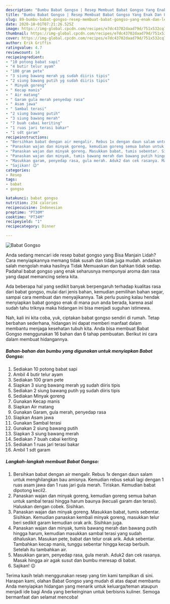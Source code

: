 ```yaml
---
description: "Bumbu Babat Gongso | Resep Membuat Babat Gongso Yang Enak Dan Lezat"
title: "Bumbu Babat Gongso | Resep Membuat Babat Gongso Yang Enak Dan Lezat"
slug: 89-bumbu-babat-gongso-resep-membuat-babat-gongso-yang-enak-dan-lezat
date: 2020-10-01T07:21:26.525Z
image: https://img-global.cpcdn.com/recipes/e7dc43702daad79d/751x532cq70/babat-gongso-foto-resep-utama.jpg
thumbnail: https://img-global.cpcdn.com/recipes/e7dc43702daad79d/751x532cq70/babat-gongso-foto-resep-utama.jpg
cover: https://img-global.cpcdn.com/recipes/e7dc43702daad79d/751x532cq70/babat-gongso-foto-resep-utama.jpg
author: Erik Griffin
ratingvalue: 4.7
reviewcount: 14
recipeingredient:
- "10 potong babat sapi"
- "4 butir telur ayam"
- "100 gram pete"
- "3 siung bawang merah yg sudah diiris tipis"
- "2 siung bawang putih yg sudah diiris tipis"
- " Minyak goreng"
- " Kecap manis"
- " Air matang"
- " Garam gula merah penyedap rasa"
- " Asam jawa"
- " Sambal terasi"
- "2 siung bawang putih"
- "3 siung bawang merah"
- "7 buah cabai keriting"
- "1 ruas jari terasi bakar"
- "1 sdt garam"
recipeinstructions:
- "Bersihkan babat dengan air mengalir. Rebus 1x dengan daun salam untuk menghilangkan bau amisnya. Kemudian rebus sekali lagi dengan 1 ruas asam jawa dan 1 ruas jari gula merah. Tiriskan. Kemudian babat dipotong kecil2."
- "Panaskan wajan dan minyak goreng, kemudian goreng semua bahan untuk sambal terasi hingga harum baunya (kecuali garam dan terasi). Haluskan dengan cobek. Sisihkan."
- "Panaskan wajan dan minyak goreng. Masukkan babat, tumis sebentar. Sisihkan. Kemudian panaskan kembali minyak goreng, masukkan telur beri sedikit garam kemudian orak arik. Sisihkan juga."
- "Panaskan wajan dan minyak, tumis bawang merah dan bawang putih hingga harum, kemudian masukkan sambal terasi yang sudah dihaluskan. Masukan pete, babat dan telur orak arik. Aduk sebentar. Tambahkan kecap manis, tunggu sebentar hingga kecap berbuih. Setelah itu tambahkan air."
- "Masukkan garam, penyedap rasa, gula merah. Aduk2 dan cek rasanya. Masak hingga air agak susut dan bumbu meresap di babat."
- "Sajikan! 😉"
categories:
- Resep
tags:
- babat
- gongso

katakunci: babat gongso 
nutrition: 234 calories
recipecuisine: Indonesian
preptime: "PT30M"
cooktime: "PT34M"
recipeyield: "1"
recipecategory: Dinner

---
```



![Babat Gongso](https://img-global.cpcdn.com/recipes/e7dc43702daad79d/751x532cq70/babat-gongso-foto-resep-utama.jpg)

Anda sedang mencari ide resep babat gongso yang Bisa Manjain Lidah? Cara menyiapkannya memang tidak susah dan tidak juga mudah. andaikan salah mengolah maka hasilnya Tidak Memuaskan dan bahkan tidak sedap. Padahal babat gongso yang enak seharusnya mempunyai aroma dan rasa yang dapat memancing selera kita.

Ada beberapa hal yang sedikit banyak berpengaruh terhadap kualitas rasa dari babat gongso, mulai dari jenis bahan, kemudian pemilihan bahan segar, sampai cara membuat dan menyajikannya. Tak perlu pusing kalau hendak menyiapkan babat gongso enak di mana pun anda berada, karena asal sudah tahu triknya maka hidangan ini bisa menjadi suguhan istimewa.




Nah, kali ini kita coba, yuk, ciptakan babat gongso sendiri di rumah. Tetap berbahan sederhana, hidangan ini dapat memberi manfaat dalam membantu menjaga kesehatan tubuh kita. Anda bisa membuat Babat Gongso menggunakan 16 bahan dan 6 tahap pembuatan. Berikut ini cara dalam membuat hidangannya.

<!--inarticleads1-->

##### Bahan-bahan dan bumbu yang digunakan untuk menyiapkan Babat Gongso:

1. Sediakan 10 potong babat sapi
1. Ambil 4 butir telur ayam
1. Sediakan 100 gram pete
1. Siapkan 3 siung bawang merah yg sudah diiris tipis
1. Sediakan 2 siung bawang putih yg sudah diiris tipis
1. Sediakan  Minyak goreng
1. Gunakan  Kecap manis
1. Siapkan  Air matang
1. Gunakan  Garam, gula merah, penyedap rasa
1. Siapkan  Asam jawa
1. Gunakan  Sambal terasi
1. Gunakan 2 siung bawang putih
1. Siapkan 3 siung bawang merah
1. Sediakan 7 buah cabai keriting
1. Sediakan 1 ruas jari terasi bakar
1. Ambil 1 sdt garam




<!--inarticleads2-->

##### Langkah-langkah membuat Babat Gongso:

1. Bersihkan babat dengan air mengalir. Rebus 1x dengan daun salam untuk menghilangkan bau amisnya. Kemudian rebus sekali lagi dengan 1 ruas asam jawa dan 1 ruas jari gula merah. Tiriskan. Kemudian babat dipotong kecil2.
1. Panaskan wajan dan minyak goreng, kemudian goreng semua bahan untuk sambal terasi hingga harum baunya (kecuali garam dan terasi). Haluskan dengan cobek. Sisihkan.
1. Panaskan wajan dan minyak goreng. Masukkan babat, tumis sebentar. Sisihkan. Kemudian panaskan kembali minyak goreng, masukkan telur beri sedikit garam kemudian orak arik. Sisihkan juga.
1. Panaskan wajan dan minyak, tumis bawang merah dan bawang putih hingga harum, kemudian masukkan sambal terasi yang sudah dihaluskan. Masukan pete, babat dan telur orak arik. Aduk sebentar. Tambahkan kecap manis, tunggu sebentar hingga kecap berbuih. Setelah itu tambahkan air.
1. Masukkan garam, penyedap rasa, gula merah. Aduk2 dan cek rasanya. Masak hingga air agak susut dan bumbu meresap di babat.
1. Sajikan! 😉




Terima kasih telah menggunakan resep yang tim kami tampilkan di sini. Harapan kami, olahan Babat Gongso yang mudah di atas dapat membantu Anda menyiapkan hidangan yang menarik untuk keluarga/teman ataupun menjadi ide bagi Anda yang berkeinginan untuk berbisnis kuliner. Semoga bermanfaat dan selamat mencoba!
